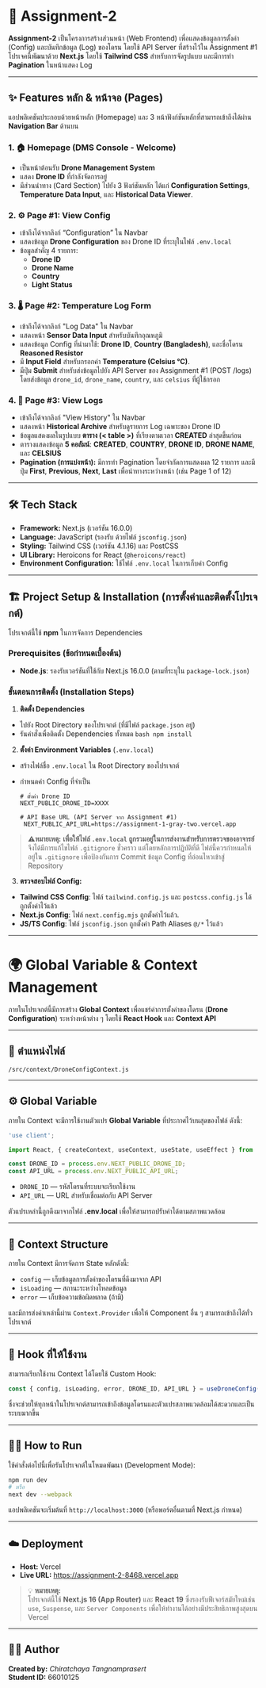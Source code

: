 # 🚀 Assignment-2

**Assignment-2** เป็นโครงการสร้างส่วนหน้า (Web Frontend) เพื่อแสดงข้อมูลการตั้งค่า (Config) และบันทึกข้อมูล (Log) ของโดรน โดยใช้ API Server ที่สร้างไว้ใน Assignment #1 โปรเจคนี้พัฒนาด้วย **Next.js** โดยใช้ **Tailwind CSS** สำหรับการจัดรูปแบบ และมีการทำ **Pagination** ในหน้าแสดง Log

---

## ✨ Features หลัก & หน้าจอ (Pages)

แอปพลิเคชันประกอบด้วยหน้าหลัก (Homepage) และ 3 หน้าฟังก์ชันหลักที่สามารถเข้าถึงได้ผ่าน **Navigation Bar** ด้านบน

### 1. 🏠 Homepage (DMS Console - Welcome)
* เป็นหน้าต้อนรับ **Drone Management System**
* แสดง **Drone ID** ที่กำลังจัดการอยู่
* มีส่วนนำทาง (Card Section) ไปยัง 3 ฟังก์ชันหลัก ได้แก่ **Configuration Settings**, **Temperature Data Input**, และ **Historical Data Viewer**.

### 2. ⚙️ Page #1: View Config
- เข้าถึงได้จากลิงก์ “Configuration” ใน Navbar  
- แสดงข้อมูล **Drone Configuration** ของ Drone ID ที่ระบุในไฟล์ `.env.local`  
- ข้อมูลสำคัญ 4 รายการ:
  - **Drone ID**
  - **Drone Name**
  - **Country**
  - **Light Status**

### 3. 🌡️ Page #2: Temperature Log Form
* เข้าถึงได้จากลิงก์ "Log Data" ใน Navbar
* แสดงหน้า **Sensor Data Input** สำหรับบันทึกอุณหภูมิ
* แสดงข้อมูล Config ที่นำมาใช้: **Drone ID**, **Country (Bangladesh)**, และชื่อโดรน **Reasoned Resistor**
* มี **Input Field** สำหรับกรอกค่า **Temperature (Celsius °C)**.
* มีปุ่ม **Submit** สำหรับส่งข้อมูลไปยัง API Server ของ Assignment #1 (POST /logs) โดยส่งข้อมูล `drone_id`, `drone_name`, `country`, และ `celsius` ที่ผู้ใช้กรอก

### 4. 📝 Page #3: View Logs
* เข้าถึงได้จากลิงก์ "View History" ใน Navbar
* แสดงหน้า **Historical Archive** สำหรับดูรายการ Log เฉพาะของ Drone ID 
* ข้อมูลแสดงผลในรูปแบบ **ตาราง (< table >)** ที่เรียงตามเวลา **CREATED** ล่าสุดขึ้นก่อน
* ตารางแสดงข้อมูล **5 คอลัมน์**: **CREATED**, **COUNTRY**, **DRONE ID**, **DRONE NAME**, และ **CELSIUS**
* **Pagination (การแบ่งหน้า):** มีการทำ Pagination โดยจำกัดการแสดงผล 12 รายการ และมีปุ่ม **First**, **Previous**, **Next**, **Last** เพื่อนำทางระหว่างหน้า (เช่น Page 1 of 12)

---

## 🛠️ Tech Stack

* **Framework:** Next.js (เวอร์ชัน 16.0.0)
* **Language:** JavaScript (รองรับ ด้วยไฟล์ `jsconfig.json`)
* **Styling:** Tailwind CSS (เวอร์ชัน 4.1.16) และ PostCSS
* **UI Library:** Heroicons for React (`@heroicons/react`)
* **Environment Configuration:** ใช้ไฟล์ `.env.local` ในการเก็บค่า Config

---

## 🏗️ Project Setup & Installation (การตั้งค่าและติดตั้งโปรเจกต์)

โปรเจกต์นี้ใช้ **npm** ในการจัดการ Dependencies

### Prerequisites (ข้อกำหนดเบื้องต้น)

- **Node.js**: รองรับเวอร์ชันที่ใช้กับ Next.js 16.0.0 (ตามที่ระบุใน `package-lock.json`)

### ขั้นตอนการติดตั้ง (Installation Steps)

1.  **ติดตั้ง Dependencies**
- ไปยัง Root Directory ของโปรเจกต์ (ที่มีไฟล์ `package.json` อยู่)
- รันคำสั่งเพื่อติดตั้ง Dependencies ทั้งหมด
        ```bash
        npm install
        ```
2.  **ตั้งค่า Environment Variables** (`.env.local`)
 - สร้างไฟล์ชื่อ `.env.local` ใน Root Directory ของโปรเจกต์
 - กำหนดค่า Config ที่จำเป็น
      
   ```
   # ตั้งค่า Drone ID 
   NEXT_PUBLIC_DRONE_ID=XXXX 

   # API Base URL (API Server จาก Assignment #1)
    NEXT_PUBLIC_API_URL=https://assignment-1-gray-two.vercel.app
   ```
> **⚠️หมายเหตุ:**
> **เพื่อให้ไฟล์ `.env.local` ถูกรวมอยู่ในการส่งงานสำหรับการตรวจของอาจารย์** จึงได้มีการแก้ไขไฟล์ `.gitignore` ชั่วคราว แต่โดยหลักการปฏิบัติที่ดี ไฟล์นี้ควรกำหนดให้อยู่ใน `.gitignore` เพื่อป้องกันการ Commit ข้อมูล Config ที่อ่อนไหวเข้าสู่ Repository

3.  **ตรวจสอบไฟล์ Config:**
- **Tailwind CSS Config**: ไฟล์ `tailwind.config.js` และ `postcss.config.js` ได้ถูกตั้งค่าไว้แล้ว
- **Next.js Config**: ไฟล์ `next.config.mjs` ถูกตั้งค่าไว้แล้ว.
- **JS/TS Config**: ไฟล์ `jsconfig.json` ถูกตั้งค่า Path Aliases `@/*` ไว้แล้ว

---

# 🌍 Global Variable & Context Management

ภายในโปรเจกต์นี้มีการสร้าง **Global Context** เพื่อแชร์ค่าการตั้งค่าของโดรน (**Drone Configuration**) ระหว่างหน้าต่าง ๆ โดยใช้ **React Hook** และ **Context API**

---

## 📁 ตำแหน่งไฟล์

```
/src/context/DroneConfigContext.js
```

---

## ⚙️ Global Variable

ภายใน Context จะมีการใช้งานตัวแปร **Global Variable** ที่ประกาศไว้บนสุดของไฟล์ ดังนี้:

```javascript
'use client';

import React, { createContext, useContext, useState, useEffect } from 'react';

const DRONE_ID = process.env.NEXT_PUBLIC_DRONE_ID;
const API_URL = process.env.NEXT_PUBLIC_API_URL;
```

* `DRONE_ID` — รหัสโดรนที่ระบบจะเรียกใช้งาน
* `API_URL` — URL สำหรับเชื่อมต่อกับ API Server

ตัวแปรเหล่านี้ถูกดึงมาจากไฟล์ **.env.local** เพื่อให้สามารถปรับค่าได้ตามสภาพแวดล้อม

---

## 🧩 Context Structure

ภายใน Context มีการจัดการ State หลักดังนี้:

* `config` — เก็บข้อมูลการตั้งค่าของโดรนที่ดึงมาจาก API
* `isLoading` — สถานะระหว่างโหลดข้อมูล
* `error` — เก็บข้อความข้อผิดพลาด (ถ้ามี)

และมีการส่งค่าเหล่านี้ผ่าน `Context.Provider` เพื่อให้ Component อื่น ๆ สามารถเข้าถึงได้ทั่วโปรเจกต์

---

## 🚀 Hook ที่ให้ใช้งาน

สามารถเรียกใช้งาน Context ได้โดยใช้ Custom Hook:

```javascript
const { config, isLoading, error, DRONE_ID, API_URL } = useDroneConfig();
```

ซึ่งจะช่วยให้ทุกหน้าในโปรเจกต์สามารถเข้าถึงข้อมูลโดรนและตัวแปรสภาพแวดล้อมได้สะดวกและเป็นระบบมากขึ้น

---

## 🏃‍♂️ How to Run

ใช้คำสั่งต่อไปนี้เพื่อรันโปรเจกต์ในโหมดพัฒนา (Development Mode):

   ```bash
   npm run dev
   # หรือ
   next dev --webpack
   ```

แอปพลิเคชันจะเริ่มต้นที่ `http://localhost:3000` (หรือพอร์ตอื่นตามที่ Next.js กำหนด)

---

## ☁️ Deployment

- **Host:** Vercel  
- **Live URL:** https://assignment-2-8468.vercel.app
> 💡 **หมายเหตุ:**  
> โปรเจกต์นี้ใช้ **Next.js 16 (App Router)** และ **React 19** ซึ่งรองรับฟีเจอร์สมัยใหม่เช่น `use`, `Suspense`, และ `Server Components` เพื่อให้ทำงานได้อย่างมีประสิทธิภาพสูงสุดบน Vercel
---

## 👩‍💻 Author

**Created by:** *Chiratchaya Tangnamprasert*  
**Student ID:** 66010125

